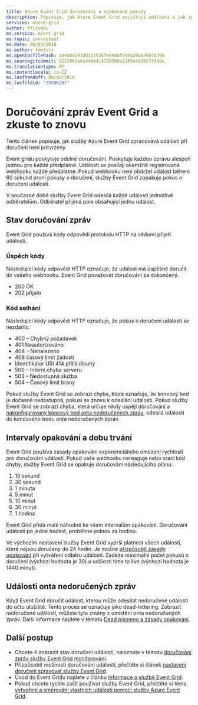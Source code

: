 ```yaml
---
title: Azure Event Grid doručování a opakované pokusy
description: Popisuje, jak Azure Event Grid zajišťují událostí a jak zpracovává nedoručených zpráv.
services: event-grid
author: tfitzmac
ms.service: event-grid
ms.topic: conceptual
ms.date: 08/03/2018
ms.author: tomfitz
ms.openlocfilehash: 189484291dd337535fe6988f919326b6e997b290
ms.sourcegitcommit: 9222063a6a44d4414720560a1265ee935c73f49e
ms.translationtype: MT
ms.contentlocale: cs-CZ
ms.lasthandoff: 08/03/2018
ms.locfileid: "39506287"
---
```

# <a name="event-grid-message-delivery-and-retry"></a>Doručování zpráv Event Grid a zkuste to znovu 

Tento článek popisuje, jak služby Azure Event Grid zpracovává události při doručení není potvrzeny.

Event gridu poskytuje odolné doručování. Poskytuje každou zprávu alespoň jednou pro každé předplatné. Události se posílají okamžitě registrované webhooku každé předplatné. Pokud webhooku není obdržel událost během 60 sekund první pokusy o doručení, služby Event Grid zopakuje pokus o doručení události. 

V současné době služby Event Grid odesílá každé události jednotlivě odběratelům. Odběratel přijímá pole obsahující jednu událost.

## <a name="message-delivery-status"></a>Stav doručování zpráv

Event Grid používá kódy odpovědí protokolu HTTP na vědomí přijetí události. 

### <a name="success-codes"></a>Úspěch kódy

Následující kódy odpovědi HTTP označuje, že událost má úspěšně doručit do vašeho webhooku. Event Grid považovat doručování za dokončený.

- 200 OK
- 202 přijato

### <a name="failure-codes"></a>Kód selhání

Následující kódy odpovědi HTTP označuje, že pokus o doručení událostí se nezdařilo. 

- 400 – Chybný požadavek
- 401 Neautorizováno
- 404 – Nenalezeno
- 408 časový limit žádosti
- Identifikátor URI 414 příliš dlouhý
- 500 – Interní chyba serveru
- 503 – Nedostupná služba
- 504 – Časový limit brány

Pokud služby Event Grid se zobrazí chyba, která označuje, že koncový bod je dočasně nedostupná, pokusí se znovu k odeslání události. Pokud služby Event Grid se zobrazí chyba, která určuje nikdy uspějí doručování a [nakonfigurovaný koncový bod onta nedoručených zpráv](manage-event-delivery.md), odesílá události do koncového bodu onta nedoručených zpráv. 

## <a name="retry-intervals-and-duration"></a>Intervaly opakování a dobu trvání

Event Grid používá zásady opakování exponenciálního omezení rychlosti pro doručování událostí. Pokud vaše webhooku nereaguje nebo vrací kód chyby, služby Event Grid se opakuje doručování následujícího plánu:

1. 10 sekund
2. 30 sekund
3. 1 minuta
4. 5 minut
5. 10 minut
6. 30 minut
7. 1 hodina

Event Grid přidá malé náhodné ke všem intervalům opakování. Doručování událostí po jedné hodině, proběhne jednou za hodinu.

Ve výchozím nastavení služby Event Grid vyprší platnost všech událostí, které nejsou doručeny do 24 hodin. Je možné [přizpůsobit zásady opakování](manage-event-delivery.md) při vytváření odběru událostí. Zadejte maximální počet pokusů o doručení (výchozí hodnota je 30) a události time to live (výchozí hodnota je 1440 minut).

## <a name="dead-letter-events"></a>Události onta nedoručených zpráv

Když Event Grid doručit událost, kterou může odesílat nedoručené událostí do účtu úložiště. Tento proces se označuje jako dead-lettering. Zobrazit nedoručené události, můžete tyto změny z umístění onta nedoručených zpráv. Další informace najdete v tématu [Dead písmeno a zásady opakování](manage-event-delivery.md).

## <a name="next-steps"></a>Další postup

* Chcete-li zobrazit stav doručení událostí, naleznete v tématu [doručování zpráv služby Event Grid monitorování](monitor-event-delivery.md).
* Přizpůsobit možnosti doručování událostí, přečtěte si článek [nastavení doručení spravovat služby Event Grid](manage-event-delivery.md).
* Úvod do Event Gridu najdete v článku [Informace o službě Event Grid](overview.md).
* Pokud chcete rychle začít používat služby Event Grid, přečtěte si téma [vytvoření a směrování vlastních událostí pomocí služby Azure Event Grid](custom-event-quickstart.md).